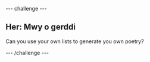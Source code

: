 \--- challenge \---

## Her: Mwy o gerddi

Can you use your own lists to generate you own poetry?

\--- /challenge \---